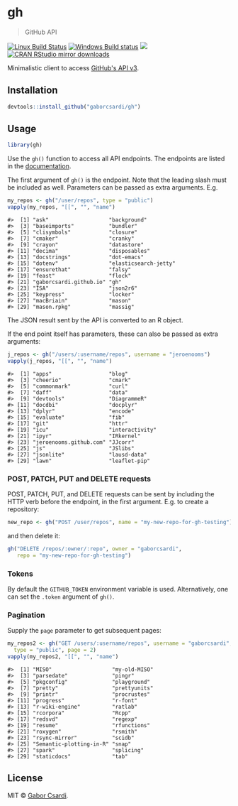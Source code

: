 


# gh

> GitHub API

[![Linux Build Status](https://travis-ci.org/gaborcsardi/gh.svg?branch=master)](https://travis-ci.org/gaborcsardi/gh)
[![Windows Build status](https://ci.appveyor.com/api/projects/status/github/gaborcsardi/gh?svg=true)](https://ci.appveyor.com/project/gaborcsardi/gh)
[![](http://www.r-pkg.org/badges/version/gh)](http://www.r-pkg.org/pkg/gh)
[![CRAN RStudio mirror downloads](http://cranlogs.r-pkg.org/badges/gh)](http://www.r-pkg.org/pkg/gh)


Minimalistic client to access
[GitHub's API v3](https://developer.github.com/v3/).

## Installation


```r
devtools::install_github("gaborcsardi/gh")
```

## Usage


```r
library(gh)
```

Use the `gh()` function to access all API endpoints. The endpoints are
listed in the [documentation](https://developer.github.com/v3/).

The first argument of `gh()` is the endpoint. Note that the leading slash
must be included as well. Parameters can be passed as extra arguments. E.g.


```r
my_repos <- gh("/user/repos", type = "public")
vapply(my_repos, "[[", "", "name")
```

```
#>  [1] "ask"                   "background"           
#>  [3] "baseimports"           "bundler"              
#>  [5] "clisymbols"            "closure"              
#>  [7] "cmaker"                "cranky"               
#>  [9] "crayon"                "datastore"            
#> [11] "decima"                "disposables"          
#> [13] "docstrings"            "dot-emacs"            
#> [15] "dotenv"                "elasticsearch-jetty"  
#> [17] "ensurethat"            "falsy"                
#> [19] "feast"                 "flock"                
#> [21] "gaborcsardi.github.io" "gh"                   
#> [23] "ISA"                   "json2r6"              
#> [25] "keypress"              "locker"               
#> [27] "macBriain"             "mason"                
#> [29] "mason.rpkg"            "massig"
```

The JSON result sent by the API is converted to an R object.

If the end point itself has parameters, these can also be passed
as extra arguments:


```r
j_repos <- gh("/users/:username/repos", username = "jeroenooms")
vapply(j_repos, "[[", "", "name")
```

```
#>  [1] "apps"                  "blog"                 
#>  [3] "cheerio"               "cmark"                
#>  [5] "commonmark"            "curl"                 
#>  [7] "daff"                  "data"                 
#>  [9] "devtools"              "DiagrammeR"           
#> [11] "docdbi"                "docplyr"              
#> [13] "dplyr"                 "encode"               
#> [15] "evaluate"              "fib"                  
#> [17] "git"                   "httr"                 
#> [19] "icu"                   "interactivity"        
#> [21] "ipyr"                  "IRkernel"             
#> [23] "jeroenooms.github.com" "JJcorr"               
#> [25] "js"                    "JSlibs"               
#> [27] "jsonlite"              "lausd-data"           
#> [29] "lawn"                  "leaflet-pip"
```

### POST, PATCH, PUT and DELETE requests

POST, PATCH, PUT, and DELETE requests can be sent by including the
HTTP verb before the endpoint, in the first argument. E.g. to
create a repository:


```r
new_repo <- gh("POST /user/repos", name = "my-new-repo-for-gh-testing")
```

and then delete it:


```r
gh("DELETE /repos/:owner/:repo", owner = "gaborcsardi",
   repo = "my-new-repo-for-gh-testing")
```

### Tokens

By default the `GITHUB_TOKEN` environment variable is used. Alternatively, 
one can set the `.token` argument of `gh()`.

### Pagination

Supply the `page` parameter to get subsequent pages:


```r
my_repos2 <- gh("GET /users/:username/repos", username = "gaborcsardi",
  type = "public", page = 2)
vapply(my_repos2, "[[", "", "name")
```

```
#>  [1] "MISO"                   "my-old-MISO"           
#>  [3] "parsedate"              "pingr"                 
#>  [5] "pkgconfig"              "playground"            
#>  [7] "pretty"                 "prettyunits"           
#>  [9] "printr"                 "procrustes"            
#> [11] "progress"               "r-font"                
#> [13] "r-wiki-engine"          "ratlab"                
#> [15] "rcorpora"               "Rcpp"                  
#> [17] "redsvd"                 "regexp"                
#> [19] "resume"                 "rfunctions"            
#> [21] "roxygen"                "rsmith"                
#> [23] "rsync-mirror"           "scidb"                 
#> [25] "Semantic-plotting-in-R" "snap"                  
#> [27] "spark"                  "splicing"              
#> [29] "staticdocs"             "tab"
```

## License

MIT © [Gabor Csardi](https://github.com/gaborcsardi).
